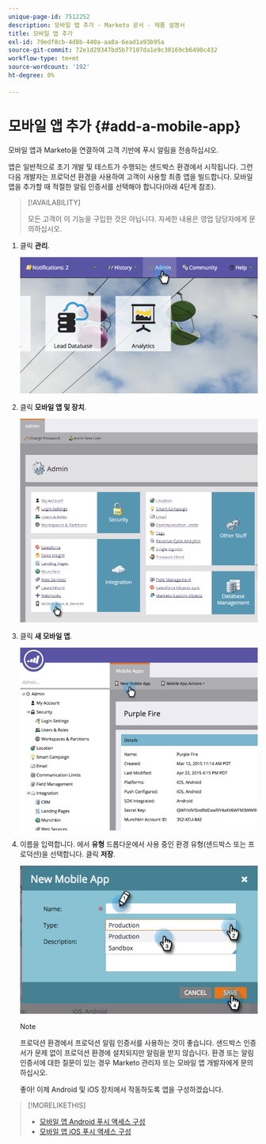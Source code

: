 ```yaml
---
unique-page-id: 7512252
description: 모바일 앱 추가 - Marketo 문서 - 제품 설명서
title: 모바일 앱 추가
exl-id: 79edf8cb-4d8b-440a-aa8a-6ead1a93b95a
source-git-commit: 72e1d29347bd5b77107da1e9c30169cb6490c432
workflow-type: tm+mt
source-wordcount: '192'
ht-degree: 0%

---
```


# 모바일 앱 추가 {#add-a-mobile-app}

모바일 앱과 Marketo을 연결하여 고객 기반에 푸시 알림을 전송하십시오.

앱은 일반적으로 초기 개발 및 테스트가 수행되는 샌드박스 환경에서 시작됩니다. 그런 다음 개발자는 프로덕션 환경을 사용하여 고객이 사용할 최종 앱을 빌드합니다. 모바일 앱을 추가할 때 적절한 알림 인증서를 선택해야 합니다(아래 4단계 참조).

>[!AVAILABILITY]
>
>
>모든 고객이 이 기능을 구입한 것은 아닙니다. 자세한 내용은 영업 담당자에게 문의하십시오.

1. 클릭 **관리**.

   ![](assets/image2015-4-22-16-3a12-3a32.png)

1. 클릭 **모바일 앱 및 장치**.

   ![](assets/image2016-1-12-15-3a42-3a30.png)

1. 클릭 **새 모바일 앱**.

   ![](assets/image2015-4-22-16-3a17-3a15.png)

1. 이름을 입력합니다. 에서 **유형** 드롭다운에서 사용 중인 환경 유형(샌드박스 또는 프로덕션)을 선택합니다. 클릭 **저장**.

   ![](assets/image2015-11-18-15-3a52-3a15.png)

   >[!NOTE]
   >
   >프로덕션 환경에서 프로덕션 알림 인증서를 사용하는 것이 좋습니다. 샌드박스 인증서가 문제 없이 프로덕션 환경에 설치되지만 알림을 받지 않습니다. 환경 또는 알림 인증서에 대한 질문이 있는 경우 Marketo 관리자 또는 모바일 앱 개발자에게 문의하십시오.

   좋아! 이제 Android 및 iOS 장치에서 작동하도록 앱을 구성하겠습니다.

>[!MORELIKETHIS]
>
>* [모바일 앱 Android 푸시 액세스 구성](/help/marketo/product-docs/mobile-marketing/admin/configure-mobile-app-android-push-access.md)
>* [모바일 앱 iOS 푸시 액세스 구성](/help/marketo/product-docs/mobile-marketing/admin/configure-mobile-app-ios-push-access.md)

